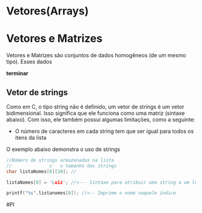  
# Vetores(Arrays)

# Vetores e Matrizes

Vetores e Matrizes são conjuntos de dados homogêneos (de um mesmo tipo). Esses dados 



**terminar**


## Vetor de strings

Como em C, o tipo string não é definido, um vetor de strings é um vetor bidimensional. Isso significa que ele funciona como uma matriz (sintaxe abaixo). Com isso, ele também possui algumas limitações, como a seguinte:
* O número de caracteres em cada string tem que ser igual para todos os itens da lista

O exemplo abaixo demonstra o uso de strings
```c
//Número de strings armazenadas na lista
//              v   v tamanho das strings
char listaNomes[6][10]; //

listaNomes[0] = 'Luiz'; //<--- Sintaxe para atribuir uma string a um lugar na lista (neste caso, no índice 0)

printf("%s",listanomes[0]); //<-- Imprime o nome naquele índice

```

#PI